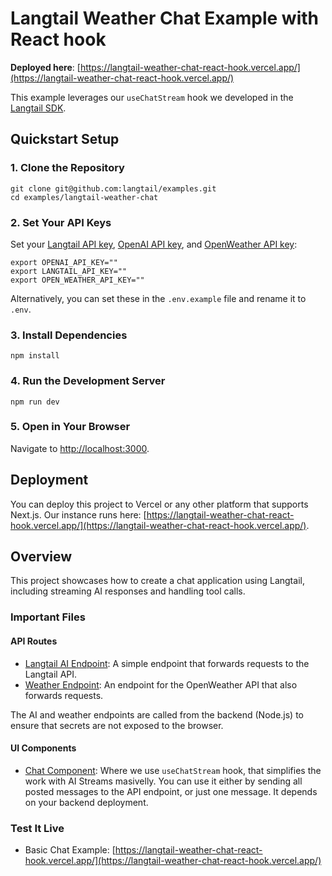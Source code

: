 # Langtail Weather Chat Example with React hook

**Deployed here**: [https://langtail-weather-chat-react-hook.vercel.app/](https://langtail-weather-chat-react-hook.vercel.app/)

This example leverages our `useChatStream` hook we developed in the [Langtail SDK](https://github.com/langtail/langtail-node?tab=readme-ov-file#usechatstream-react-hook).

## Quickstart Setup

### 1. Clone the Repository

```shell
git clone git@github.com:langtail/examples.git
cd examples/langtail-weather-chat
```

### 2. Set Your API Keys

Set your [Langtail API key](https://app.langtail.com/), [OpenAI API key](https://platform.openai.com/api-keys), and [OpenWeather API key](https://openweathermap.org/appid):

```shell
export OPENAI_API_KEY=""
export LANGTAIL_API_KEY=""
export OPEN_WEATHER_API_KEY=""
```

Alternatively, you can set these in the `.env.example` file and rename it to `.env`.

### 3. Install Dependencies

```shell
npm install
```

### 4. Run the Development Server

```shell
npm run dev
```

### 5. Open in Your Browser

Navigate to [http://localhost:3000](http://localhost:3000).

## Deployment

You can deploy this project to Vercel or any other platform that supports Next.js. Our instance runs here: [https://langtail-weather-chat-react-hook.vercel.app/](https://langtail-weather-chat-react-hook.vercel.app/).

## Overview

This project showcases how to create a chat application using Langtail, including streaming AI responses and handling tool calls.

### Important Files

#### API Routes

- [Langtail AI Endpoint](./app/api/langtail/route.ts): A simple endpoint that forwards requests to the Langtail API.
- [Weather Endpoint](./app/api/langtail/weather/route.ts): An endpoint for the OpenWeather API that also forwards requests.

The AI and weather endpoints are called from the backend (Node.js) to ensure that secrets are not exposed to the browser.

#### UI Components

- [Chat Component](./app/components/chat.tsx): Where we use `useChatStream` hook, that simplifies the work with AI Streams masivelly. You can use it either by sending all posted messages to the API endpoint, or just one message. It depends on your backend deployment.

### Test It Live

- Basic Chat Example: [https://langtail-weather-chat-react-hook.vercel.app/](https://langtail-weather-chat-react-hook.vercel.app/)
